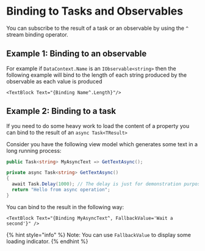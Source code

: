# Binding to Tasks and Observables

You can subscribe to the result of a task or an observable by using the `^` stream binding operator.

## Example 1: Binding to an observable

For example if `DataContext.Name` is an `IObservable<string>` then the following example will bind to the length of each string produced by the observable as each value is produced

```markup
<TextBlock Text="{Binding Name^.Length}"/>
```

## Example 2: Binding to a task

If you need to do some heavy work to load the content of a property you can bind to the result of an `async Task<TResult>`

Consider you have the following view model which generates some text in a long running process:

```csharp
public Task<string> MyAsyncText => GetTextAsync();

private async Task<string> GetTextAsync()
{
  await Task.Delay(1000); // The delay is just for demonstration purpose
  return "Hello from async operation";
}
```

You can bind to the result in the following way: 
```xaml
<TextBlock Text="{Binding MyAsyncText^, FallbackValue='Wait a second'}" />
```


{% hint style="info" %}
Note: You can use `FallbackValue` to display some loading indicator. 
{% endhint %}


